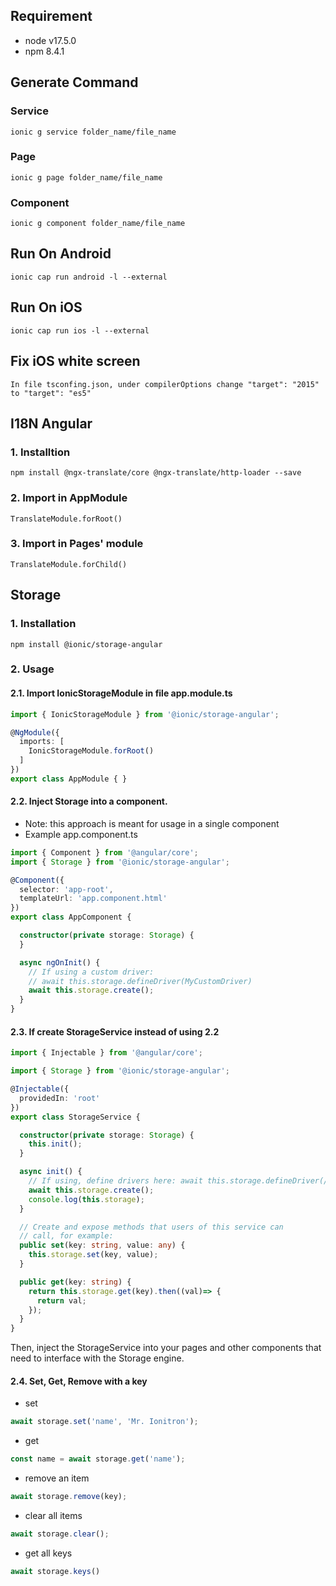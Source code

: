## Requirement
- node v17.5.0
- npm 8.4.1
## Generate Command
### Service
```
ionic g service folder_name/file_name
```
### Page
```
ionic g page folder_name/file_name
```
### Component
```
ionic g component folder_name/file_name
```

## Run On Android
```
ionic cap run android -l --external
```

## Run On iOS
```
ionic cap run ios -l --external
```

## Fix iOS white screen
```
In file tsconfing.json, under compilerOptions change "target": "2015" to "target": "es5"
```

## I18N Angular
### 1. Installtion
```
npm install @ngx-translate/core @ngx-translate/http-loader --save
```
### 2. Import in AppModule
```
TranslateModule.forRoot()
```

### 3. Import in Pages' module
```
TranslateModule.forChild()
```

## Storage
### 1. Installation
```
npm install @ionic/storage-angular
```

### 2. Usage
####  2.1. Import IonicStorageModule in file app.module.ts
```ts
import { IonicStorageModule } from '@ionic/storage-angular';

@NgModule({
  imports: [
    IonicStorageModule.forRoot()
  ]
})
export class AppModule { }
```
#### 2.2. Inject Storage into a component.
- Note: this approach is meant for usage in a single component
- Example app.component.ts 
```ts
import { Component } from '@angular/core';
import { Storage } from '@ionic/storage-angular';

@Component({
  selector: 'app-root',
  templateUrl: 'app.component.html'
})
export class AppComponent {

  constructor(private storage: Storage) {
  }

  async ngOnInit() {
    // If using a custom driver:
    // await this.storage.defineDriver(MyCustomDriver)
    await this.storage.create();
  }
}
```

#### 2.3. If create StorageService instead of using 2.2
```ts
import { Injectable } from '@angular/core';

import { Storage } from '@ionic/storage-angular';

@Injectable({
  providedIn: 'root'
})
export class StorageService {

  constructor(private storage: Storage) {
    this.init();
  }

  async init() {
    // If using, define drivers here: await this.storage.defineDriver(/*...*/);
    await this.storage.create();
    console.log(this.storage);
  }

  // Create and expose methods that users of this service can
  // call, for example:
  public set(key: string, value: any) {
    this.storage.set(key, value);
  }

  public get(key: string) {
    return this.storage.get(key).then((val)=> {
      return val;
    });
  }
}
```
Then, inject the StorageService into your pages and other components that need to interface with the Storage engine.

#### 2.4. Set, Get, Remove with a key
- set
```ts
await storage.set('name', 'Mr. Ionitron');
```
- get
```ts
const name = await storage.get('name');
```
- remove an item
```ts
await storage.remove(key);
```
- clear all items
```ts
await storage.clear();
```
- get all keys
```ts
await storage.keys()
```